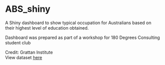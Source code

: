 # ABS_shiny

A Shiny dashboard to show typical occupation for Australians based on their highest level of education obtained.

Dashboard was prepared as part of a workshop for 180 Degrees Consulting student club

Credit: Grattan Institute</br>
View dataset <a href = "https://www.abs.gov.au/statistics/people/education/education-and-work-australia/latest-release#data-download">here</a>
